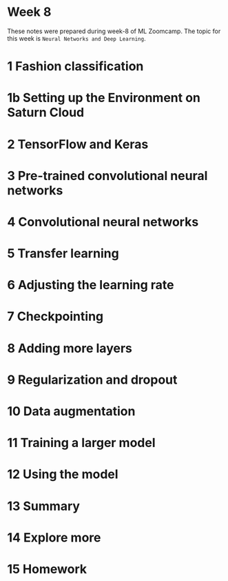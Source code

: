 # Week 8
These notes were prepared during week-8 of ML Zoomcamp. The topic for this week is `Neural Networks and Deep Learning`.

# 1 Fashion classification


# 1b Setting up the Environment on Saturn Cloud


# 2 TensorFlow and Keras


# 3 Pre-trained convolutional neural networks


# 4 Convolutional neural networks


# 5 Transfer learning


# 6 Adjusting the learning rate


# 7 Checkpointing


# 8 Adding more layers


# 9 Regularization and dropout


# 10 Data augmentation


# 11 Training a larger model


# 12 Using the model


# 13 Summary


# 14 Explore more


# 15 Homework